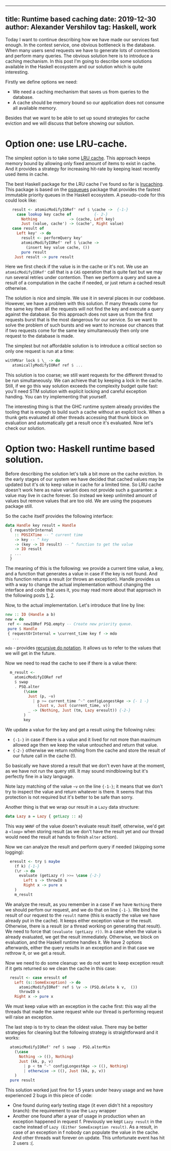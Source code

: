 ----
title:  Runtime based caching
date: 2019-12-30
author: Alexander Vershilov
tag: Haskell, work
----

Today I want to continue describing how we have made our services fast enough.
In the contest service, one obvious bottleneck is the database.
When many users send requests we have to generate lots of connections and
perform many queries. The obvious solution here is to introduce a caching mechanism.
In this post I'm going to describe some solutions available in the Haskell
ecosystem and our solution which is quite interesting.

Firstly we define options we need:

   * We need a caching mechanism that saves us from queries to the database.
   * A cache should be memory bound so our application does not consume all available memory.

Besides that we want to be able to set up sound strategies for cache eviction 
and we will discuss that before showing our solution.

# Option one: use LRU-cache. 

The simplest option is to take some [LRU cache](https://en.wikipedia.org/wiki/Cache_replacement_policies#Least_recently_used_(LRU)). This approach keeps memory bound by allowing only fixed amount of items to exist in cache. And it provides a strategy for increasing hit-rate by keeping least recently used items in cache. 

The best Haskell package for the LRU cache I've found so far is [lrucaching](https://hackage.haskell.org/package/lrucaching). This package is based on the [psqueues](https://hackage.haskell.org/package/psqueues) package that provides the fastest immutable priority queues in the Haskell ecosystem.
A pseudo-code for this could look like:

```Haskell
   result <- atomicModifyIORef' ref $ \cache ->  {-1-}
     case lookup key cache of          {- 2-}
       Nothing              -> (cache, Left key)
       Just (value, cache') -> (cache', Right value)
   case result of
     Left key' -> do
       result <- performQuery key'
       atomicModifyIORef' ref $ \cache ->
         (insert key value cache, ())
       pure result
    Just result -> pure result
```
Here we first check if the value is in the cache or it's not.
We use an `atomicModifyIORef'` call that is a `CAS` operation that is quite fast
but we may run several retries under contention.
Then we perform a query and save a result of a computation in the cache if needed,
or just return a cached result otherwise.

The solution is nice and simple. We use it in several places in our codebase.
However, we have a problem with this solution.
If many threads come for the same key then all the requests will not find the
key and execute a query against the database. So this approach does not save us from the
first requests burst that is the most dangerous for our service. So we want
to solve the problem of such bursts and we want to increase our chances that if two
requests come for the same key simultaneously then only one request to the database is made. 

The simplest but not affordable solution is to introduce a critical section so only one request is run at a time:

```Haskell
withMVar lock $ \_ -> do
   atomicallyModifyIORef ref $ ...
````

This solution is too coarse; we still want requests for the different thread to be run simultaneously. We can achieve that by keeping a lock in the cache. Still, if we go this way solution exceeds the complexity budget quite fast: you'll need STM solution with explicit locking and careful exception handing. You can try implementing that yourself.

The interesting thing is that the GHC runtime system already provides the tooling that is enough to build such a cache without an explicit lock. When a thunk gets evaluated all other threads accessing that thunk block on evaluation and automatically get a result once it's evaluated. Now let's check our solution.

# Option two: Haskell runtime based solution.

Before describing the solution let's talk a bit more on the cache eviction. In the early stages of our system we have decided that cached values may be updated but it's ok to keep value in cache for a limited time. So LRU cache doesn't work here as naive variant does not provide such a guarantee: a value may live in cache forever. So instead we keep unlimited amount of values but remove values that are too old. We are using the psqueues package still.

So the cache itself provides the following interface:

```Haskell
data Handle key result = Handle
  { requestOrInternal
    :: POSIXTime -- ^ current time
    -> key -- ^ key
    -> (key -> IO result) -- ^ function to get the value
    -> IO result
  , ...
  }
```

The meaning of this is the following: we provide a current time value, a key, and a function that generates a value in case if the key is not found. And this function returns a result (or throws an exception).
Handle provides us with a way to change the actual implementation without changing the interface and code that uses it, you may read more about that approach in the following posts [1](https://www.schoolofhaskell.com/user/meiersi/the-service-pattern), [2](https://jaspervdj.be/posts/2018-03-08-handle-pattern.html).


Now, to the actual implementation. Let's introduce that line by line:

```Haskell
new :: IO (Handle a b)
new = do
 ref <- newIORef PSQ.empty -- Create new priority queue.
 pure $ Handle 
 { requestOrInternal = \current_time key f -> mdo 
   ...
```
`mdo` - provides [recursive do notation](https://downloads.haskell.org/ghc/latest/docs/html/users_guide/glasgow_exts.html#the-mdo-notation). It allows us to refer to the values that we will get in the future. 

Now we need to read the cache to see if there is a value there:
```Haskell
  m_result <-
    atomicModifyIORef ref
    $ swap
    . PSQ.alter
        (\case
          Just (p, ~v)
            | p >= current_time ^-^ configLongestAge -> {- 1 -}
              (Just v, Just (current_time, v))
          _ -> (Nothing, Just (tm, Lazy eresult)) {-2-}
        )
        key
```
We update a value for the key and get a result using the following rules:

  * `{-1-}` in case if there is a value and it lived for not more than maximum allowed age then we keep the value untouched and return that value.
  * `{-2-}` otherwise we return nothing from the cache and store the result of our future call in the cache (!).

So basically we have stored a result that we don't even have at the moment, as we have not run the query still. It may sound mindblowing but it's perfectly fine in a lazy language.

Note lazy matching of the value `~v` on the line `{-1-}`; it means that we don't try to inspect the value and return whatever is there. It seems that this protection is not required but it's better to be safe than sorry.

Another thing is that we wrap our result in a `Lazy` data structure:

```Haskell
data Lazy a = Lazy { getLazy :: a}
```

This way `WHNF` of the value doesn't evaluate result itself, otherwise, we'd get a `<loop>` when storing result (as we don't have the result yet and our thread would need the result at hands to finish `alter` action).

Now we can analyze the result and perform query if needed (skipping some logging):

```Haskell
  eresult <- try $ maybe
    (f k) {-1-}
    (\r -> do
      evaluate (getLazy r) >>= \case {-2-}
        Left s -> throwIO s
        Right x -> pure x
    )
    m_result
```

We analyze the result, as you remember in a case if we have `Nothing` there we should perfom our request, and we do that on line `{-1-}`. We bind the result of our request to the `result` name (this is exactly the value we have already put in the cache). It keeps either exception value or the result.
Otherwise, there is a result (or a thread working on generating that result). We need to force that `(evaluate (getLazy r))`. In a case when the value is already evaluated, we get the result immediately. Otherwise, we block on evaluation, and the Haskell runtime handles it.
We have 2 options afterwards, either the query results in an exception and in that case we rethrow it, or we get a result.

Now we need to do some cleanup: we do not want to keep exception result if it gets returned so we clean the cache in this case:

```haskell
  result <- case eresult of
    Left (s::SomeException) -> do
      atomicModifyIORef' ref $ \v -> (PSQ.delete k v,  ())
      throwIO s
    Right x -> pure x
```

We must keep value with an exception in the cache first: this way all the threads that made the same request while our thread is performing request will raise an exception.

The last step is to try to clean the oldest value. There may be better strategies for cleaning but the following strategy is straightforward and it works:

```Haskell
  atomicModifyIORef' ref $ swap . PSQ.alterMin
    (\case
      Nothing -> ((), Nothing)
      Just (kk, p, v)
        | p < tm ^-^ configLongestAge -> ((), Nothing)
        | otherwise -> ((), Just (kk, p, v))
    )
  pure result
```

This solution worked just fine for 1.5 years under heavy usage and we have experienced 2 bugs in this piece of code:

   * One found during early testing stage (it even didn't hit a repository branch): the requirement to use the `Lazy` wrapper
   * Another one found after a year of usage in production when an exception happened in request f. Previously we kept `Lazy result` in the cache instead of `Lazy (Either SomeException result)`. As a result, in case of an exception in f nobody can populate the value in the cache. And other threads wait forever on update. This unfortunate event has hit 2 users :(.

